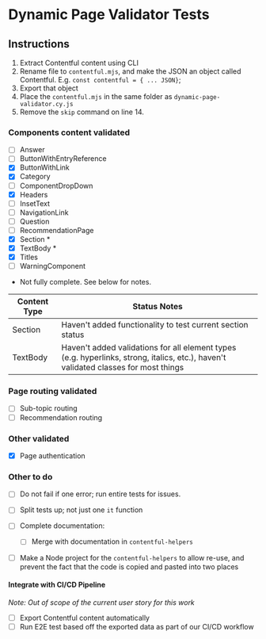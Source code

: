 # Dynamic Page Validator Tests

## Instructions

1. Extract Contentful content using CLI
2. Rename file to `contentful.mjs`, and make the JSON an object called Contentful. E.g. `const contentful = { ... JSON}`;
3. Export that object
4. Place the `contentful.mjs` in the same folder as `dynamic-page-validator.cy.js`
5. Remove the `skip` command on line 14.


### Components content validated

- [ ] Answer
- [ ] ButtonWithEntryReference
- [x] ButtonWithLink
- [x] Category
- [ ] ComponentDropDown
- [x] Headers
- [ ] InsetText
- [ ] NavigationLink
- [ ] Question
- [ ] RecommendationPage
- [x] Section *
- [x] TextBody *
- [x] Titles
- [ ] WarningComponent

* Not fully complete. See below for notes.

| Content Type | Status Notes                                                                                                                        |
| ------------ | ----------------------------------------------------------------------------------------------------------------------------------- |
| Section      | Haven't added functionality to test current section status                                                                          |
| TextBody     | Haven't added validations for all element types (e.g. hyperlinks, strong, italics, etc.), haven't validated classes for most things |

### Page routing validated

- [ ] Sub-topic routing
- [ ] Recommendation routing

### Other validated

- [x] Page authentication

### Other to do

- [ ] Do not fail if one error; run entire tests for issues.
- [ ] Split tests up; not just one `it` function
- [ ] Complete documentation:
   - [ ] Merge with documentation in `contentful-helpers`
- [ ] Make a Node project for the `contentful-helpers` to allow re-use, and prevent the fact that the code is copied and pasted into two places


#### Integrate with CI/CD Pipeline

_Note: Out of scope of the current user story for this work_

- [ ] Export Contentful content automatically
- [ ] Run E2E test based off the exported data as part of our CI/CD workflow